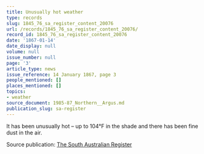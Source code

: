 ```yaml
---
title: Unusually hot weather
type: records
slug: 1845_76_sa_register_content_20076
url: /records/1845_76_sa_register_content_20076/
record_id: 1845_76_sa_register_content_20076
date: '1867-01-14'
date_display: null
volume: null
issue_number: null
page: '3'
article_type: news
issue_reference: 14 January 1867, page 3
people_mentioned: []
places_mentioned: []
topics:
- weather
source_document: 1985-87_Northern__Argus.md
publication_slug: sa-register
---
```


It has been unusually hot – up to 104°F in the shade and there has been fine dust in the air.

Source publication: [The South Australian Register](/publications/sa-register/)
